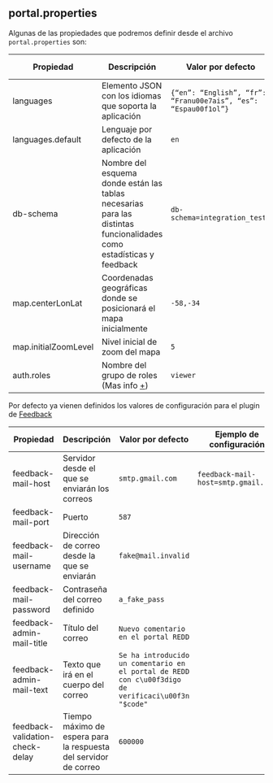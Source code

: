 ## portal.properties

Algunas de las propiedades que podremos definir desde el archivo `portal.properties` son:

| Propiedad | Descripción | Valor por defecto | Ejemplo de configuración |
| -- | -- | -- | -- |
 | languages | Elemento JSON con los idiomas que soporta la aplicación | `{“en”: “English”, “fr”: “Franu00e7ais”, “es”: “Espau00f1ol”}`  | `{“en”: “English”, “fr”: “Franu00e7ais”, “es”: “Espau00f1ol”}` |
 | languages.default | Lenguaje por defecto de la aplicación | `en` | `languages.default = en` |
 | db-schema | Nombre del esquema donde están las tablas necesarias para las distintas funcionalidades como estadísticas y feedback | `db-schema=integration_tests` | `db-schema=integration_tests` |
| map.centerLonLat | Coordenadas geográficas donde se posicionará el mapa inicialmente | `-58,-34` | `map.centerLonLat=-58,-34` |
| map.initialZoomLevel | Nivel inicial de zoom del mapa | `5` | `map.initialZoomLevel=5` |
| auth.roles | Nombre del grupo de roles (Mas info [+](../user/config/#autenticacion-y-configuracion-especifica-de-usuario)) | `viewer` | auth.roles=viewer |

Por defecto ya vienen definidos los valores de configuración para el plugin de [Feedback]()

| Propiedad | Descripción | Valor por defecto | Ejemplo de configuración |
| -- | -- | -- | -- |
| feedback-mail-host | Servidor desde el que se enviarán los correos | `smtp.gmail.com` | `feedback-mail-host=smtp.gmail.com` |
| feedback-mail-port | Puerto | `587` | |
| feedback-mail-username| Dirección de correo desde la que se enviarán |  `fake@mail.invalid` | |
| feedback-mail-password | Contraseña del correo definido | `a_fake_pass` | |
| feedback-admin-mail-title | Título del correo | `Nuevo comentario en el portal REDD` | |
| feedback-admin-mail-text | Texto que irá en el cuerpo del correo | `Se ha introducido un comentario en el portal de REDD con c\u00f3digo de verificaci\u00f3n "$code" ` | |
| feedback-validation-check-delay | Tiempo máximo de espera para la respuesta del servidor de correo | `600000` | |